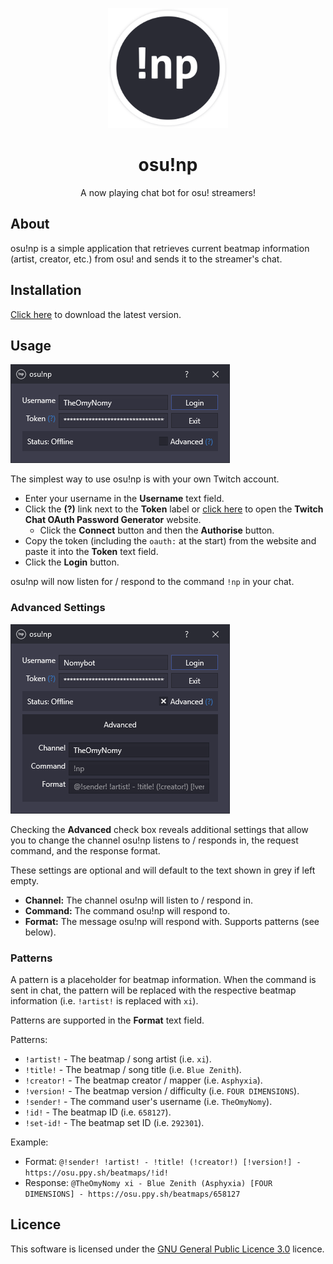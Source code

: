 <p align="center">
  <img width="192px" src="assets/logo.png">
</p>

<h1 align="center">osu!np</h1>

<p align="center">
  A now playing chat bot for osu! streamers!
</p>

## About

osu!np is a simple application that retrieves current beatmap information (artist, creator, etc.) from osu! and sends it
to the streamer's chat.

## Installation

[Click here](https://github.com/TheOmyNomy/OsuNowPlaying/releases/latest/download/osu!np.exe) to download the latest
version.

## Usage

![](assets/example.png)

The simplest way to use osu!np is with your own Twitch account.

* Enter your username in the **Username** text field.
* Click the **(?)** link next to the **Token** label or [click here](https://twitchapps.com/tmi/) to open the **Twitch
  Chat OAuth Password Generator** website.
    * Click the **Connect** button and then the **Authorise** button.
* Copy the token (including the `oauth:` at the start) from the website and paste it into the **Token** text field.
* Click the **Login** button.

osu!np will now listen for / respond to the command `!np` in your chat.

### Advanced Settings

![](assets/advanced-example.png)

Checking the **Advanced** check box reveals additional settings that allow you to change the channel osu!np listens to /
responds in, the request command, and the response format.

These settings are optional and will default to the text shown in grey if left empty.

* **Channel:** The channel osu!np will listen to / respond in.
* **Command:** The command osu!np will respond to.
* **Format:** The message osu!np will respond with. Supports patterns (see below).

### Patterns

A pattern is a placeholder for beatmap information. When the command is sent in chat, the pattern will be replaced with
the respective beatmap information (i.e. `!artist!` is replaced with `xi`).

Patterns are supported in the **Format** text field.

Patterns:

* `!artist!` - The beatmap / song artist (i.e. `xi`).
* `!title!` - The beatmap / song title (i.e. `Blue Zenith`).
* `!creator!` - The beatmap creator / mapper (i.e. `Asphyxia`).
* `!version!` - The beatmap version / difficulty (i.e. `FOUR DIMENSIONS`).
* `!sender!` - The command user's username (i.e. `TheOmyNomy`).
* `!id!` - The beatmap ID (i.e. `658127`).
* `!set-id!` - The beatmap set ID (i.e. `292301`).

Example:

* Format: `@!sender! !artist! - !title! (!creator!) [!version!] - https://osu.ppy.sh/beatmaps/!id!`
* Response: `@TheOmyNomy xi - Blue Zenith (Asphyxia) [FOUR DIMENSIONS] - https://osu.ppy.sh/beatmaps/658127`

## Licence

This software is licensed under the [GNU General Public Licence 3.0](LICENCE) licence.